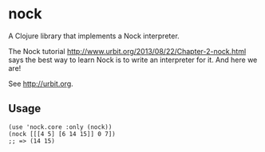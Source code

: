 # nock

A Clojure library that implements a Nock interpreter.

The Nock tutorial http://www.urbit.org/2013/08/22/Chapter-2-nock.html says the
best way to learn Nock is to write an interpreter for it. And here we are!

See http://urbit.org.

## Usage

```
(use 'nock.core :only (nock))
(nock [[[4 5] [6 14 15]] 0 7])
;; => (14 15)
```

